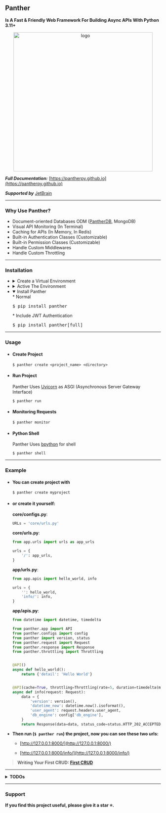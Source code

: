 
## Panther 
<b>Is A Fast &  Friendly Web Framework For Building Async APIs With Python 3.11+</b> 

<p align="center">
<img src="https://github.com/AliRn76/panther/raw/master/docs/docs/images/logo-vertical.png" alt="logo" style="width: 450px">
</p>

**_Full Documentation:_** [https://pantherpy.github.io](https://pantherpy.github.io)

**_Supported by_** <a href="https://jb.gg/OpenSourceSupport">JetBrain</a>

---

### Why Use Panther?
- Document-oriented Databases ODM ([PantherDB](https://pypi.org/project/pantherdb/), MongoDB)
- Visual API Monitoring (In Terminal)
- Caching for APIs (In Memory, In Redis)
- Built-in Authentication Classes (Customizable)
- Built-in Permission Classes (Customizable)
- Handle Custom Middlewares
- Handle Custom Throttling 
---

### Installation
- <details>
    <summary>Create a Virtual Environment</summary>
    <pre>$ python -m venv .venv</pre>
  
  </details>
  
- <details>
    <summary>Active The Environment</summary>
    * Linux & Mac
      <pre>$ source .venv/bin/activate</pre>
    * Windows
      <pre>$ .\.venv\Scripts\activate</pre>
  
  </details>
 
- <details open>
    <summary>Install Panther</summary>
    * Normal
      <pre>$ pip install panther</pre>
    * Include JWT Authentication
      <pre>$ pip install panther[full]</pre>
  </details>
  
---

### Usage

- #### Create Project

    ```console
    $ panther create <project_name> <directory>
    ```

- #### Run Project
    Panther Uses [Uvicorn](https://github.com/encode/uvicorn) as ASGI (Asynchronous Server Gateway Interface)
    ```console
    $ panther run 
    ```

- #### Monitoring Requests

    ```console
    $ panther monitor 
    ```

- #### Python Shell
    Panther Uses [bpython](https://bpython-interpreter.org) for shell
    ```console
    $ panther shell 
    ```
---

### Example

- #### You can create project with
 
    ```console 
    $ panther create myproject
    ``` 
  
- #### or create it yourself:

    **core/configs.py**:
    
    ```python
    URLs = 'core/urls.py'
    ```
    
    **core/urls.py**:
    
    ```python
    from app.urls import urls as app_urls
    
    urls = {
        '/': app_urls,
    }
    ```
    
    **app/urls.py**:
    
    ```python
    from app.apis import hello_world, info
    
    urls = {
        '': hello_world,
        'info/': info,
    }
    ```
    
    **app/apis.py**:
    
    ```python
    from datetime import datetime, timedelta

    from panther.app import API
    from panther.configs import config
    from panther import version, status
    from panther.request import Request
    from panther.response import Response
    from panther.throttling import Throttling
    
    
    @API()
    async def hello_world():
        return {'detail': 'Hello World'}
    
    
    @API(cache=True, throttling=Throttling(rate=5, duration=timedelta(minutes=1)))
    async def info(request: Request):
        data = {
            'version': version(),
            'datetime_now': datetime.now().isoformat(),
            'user_agent': request.headers.user_agent,
            'db_engine': config['db_engine'],
        }
        return Response(data=data, status_code=status.HTTP_202_ACCEPTED)
    ```

- <b> Then run (`$ panther run`) the project, now you can see these two urls:</b>

  * [http://127.0.0.1:8000/](http://127.0.0.1:8000/)

  * [http://127.0.0.1:8000/info/](http://127.0.0.1:8000/info/)


  
> **Writing Your First CRUD: [First CRUD](https://pantherpy.github.io/first_crud)**

---


**<details>
    <summary>TODOs**</summary>

- <details>
    <summary>Base</summary>
  
    - &#x2705; Start with Uvicorn
    - &#x2705; Fix URL Routing
    - &#x2705; Read Configs
    - &#x2705; Handle Exceptions
    - &#x2705; Add Custom Logger
    - &#x2705; Request Class
    - &#x2705; Response Class 
    - &#x2705; Validate Input 
    - &#x2705; Custom Output Model 
    - &#x2705; Log Queries
    - &#x2705; Add Package Requirements
    - &#x2705; Custom Logging
    - &#x2705; Caching
    - &#x2705; Handle Path Variable
    - &#x2705; Handle Simple Form-Data
    - &#x2705; Handle Throttling
    - &#9744; Handle Complex Form-Data
    - &#9744; Handle File 
    - &#9744; Handle Cookie
    - &#9744; Handle WS 
    - &#9744; Handle GraphQL
    - &#9744; Handle Testing
    - &#9744; Generate Swagger For APIs
    - &#9744; Handle ClassBase APIs
  
  </details>

- <details>
    <summary>Database</summary>
  
    - &#x2705; Structure Of DB Connection
    - &#x2705; PantherDB Connection
    - &#x2705; MongoDB Connection
    - &#x2705; Create Custom BaseModel For All Type Of Databases
    - &#x2705; Set PantherDB As Default
  
  </details>

- <details>
    <summary>Custom ODM</summary>

    - &#x2705; Find One
    - &#x2705; Find 
    - &#x2705; Last
    - &#x2705; Count
    - &#x2705; Insert One 
    - &#x2705; Insert Many 
    - &#x2705; Delete One
    - &#x2705; Delete Many
    - &#x2705; Delete Itself
    - &#x2705; Update One
    - &#x2705; Update Many
    - &#x2705; Update Itself
    - &#x2705; Find or Insert
    - &#x2705; Save
    - &#9744; Find or Raise
    - &#9744; Find with Pagination
    - &#9744; Aggregation
    - &#9744; Complex Pipelines
    - &#9744; ...
    
  </details>

- <details>
    <summary>Middleware</summary>
  
    - &#x2705; Add Middlewares To Structure
    - &#x2705; Create BaseMiddleware
    - &#x2705; Pass Custom Parameters To Middlewares
    - &#x2705; Handle Custom Middlewares
  </details>

- <details>
    <summary>Authentication</summary>

    - &#x2705; JWT Authentication
    - &#x2705; Separate Auth For Every API
    - &#x2705; Handle Permissions 
    - &#9744; Token Storage Authentication
    - &#9744; Cookie Authentication
    - &#9744; Query Param Authentication
    - &#9744; Store JWT After Logout In Redis/ Memory
  
  </details>

- <details>
    <summary>Cache</summary>

    - &#x2705; Add Redis To Structure
    - &#x2705; Create Cache Decorator
    - &#x2705; Handle In-Memory Caching 
    - &#x2705; Handle In Redis Caching 
    - &#9744; Write Async LRU_Caching With TTL (Replace it with in-memory ...)
  
  </details>

- <details>
    <summary>CLI</summary>

    - &#x2705; Create Project 
    - &#x2705; Run Project 
    - &#x2705; Create Project with Options
    - &#x2705; Monitoring With Textual
    - &#x2705; Monitor Requests, Response & Time
  
  </details>

- <details>
    <summary>Documentation</summary>

    - &#x2705; Create MkDocs For Project 
    - &#x2705; Benchmarks
    - &#x2705; Release Notes
    - &#x2705; Features
    - &#9744; Complete The MkDoc
  
  </details>

- <details>
    <summary>Tests</summary>

    - &#x2705; Start Writing Tests For Panther 
    - &#9744; Test Client
  
  </details>

</details>


---

### Support

**If you find this project useful, please give it a star ⭐️.**